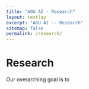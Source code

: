 ```yaml
---
title: "AGU AI - Research"
layout: textlay
excerpt: "AGU AI -- Research"
sitemap: false
permalink: /research/
---
```


# Research

Our overarching goal is to 
